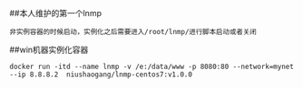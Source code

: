 ##本人维护的第一个lnmp

	非实例容器的时候启动，实例化之后需要进入/root/lnmp/进行脚本启动或者关闭

##win机器实例化容器

    docker run -itd --name lnmp -v /e:/data/www -p 8080:80 --network=mynet --ip 8.8.8.2  niushaogang/lnmp-centos7:v1.0.0